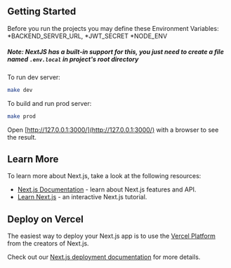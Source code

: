 ## Getting Started

Before you run the projects you may define these Environment Variables:
*BACKEND_SERVER_URL,
*JWT_SECRET
*NODE_ENV

##### Note: NextJS has a built-in support for this, you just need to create a file named `.env.local` in project's root directory

To run dev server:

```bash
make dev
```

To build and run prod server:
```bash
make prod
```

Open [http://127.0.0.1:3000/](http://127.0.0.1:3000/) with a browser to see the result.



## Learn More

To learn more about Next.js, take a look at the following resources:

- [Next.js Documentation](https://nextjs.org/docs) - learn about Next.js features and API.
- [Learn Next.js](https://nextjs.org/learn) - an interactive Next.js tutorial.

## Deploy on Vercel

The easiest way to deploy your Next.js app is to use the [Vercel Platform](https://vercel.com/new?utm_medium=default-template&filter=next.js&utm_source=create-next-app&utm_campaign=create-next-app-readme) from the creators of Next.js.

Check out our [Next.js deployment documentation](https://nextjs.org/docs/deployment) for more details.
